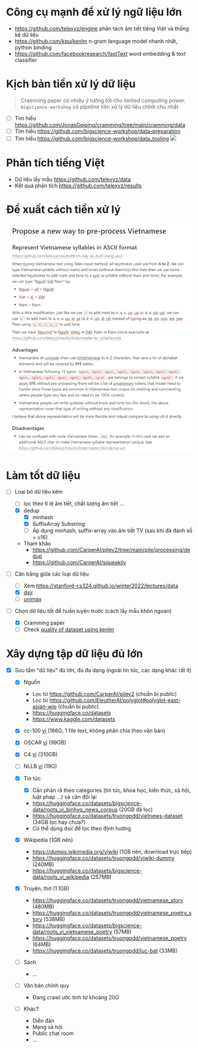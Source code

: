 # Công cụ mạnh để xử lý ngữ liệu lớn
- https://github.com/telexyz/engine phân tách âm tiết tiếng Việt và thống kê dữ liệu
- https://github.com/kpu/kenlm n-gram language model nhanh nhất, python binding
- https://github.com/facebookresearch/fastText word embedding & text classifier

# Kịch bản tiền xử lý dữ liệu
> Cramming paper có nhiều ý tưởng tốt cho limited computing power. `bigscience-workshop` có pipeline tiền xử lý dữ liệu chỉnh chu nhất. 

- [ ] Tìm hiểu https://github.com/JonasGeiping/cramming/tree/main/cramming/data
- [ ] Tìm hiểu https://github.com/bigscience-workshop/data-preparation
- [ ] Tìm hiểu https://github.com/bigscience-workshop/data_tooling
![](https://raw.githubusercontent.com/bigscience-workshop/data-preparation/main/roots_pipeline.png)

# Phân tích tiếng Việt
- Dữ liệu lấy mẫu https://github.com/telexyz/data
- Kết quả phân tích https://github.com/telexyz/results

# Đề xuất cách tiền xử lý
![](docs/files/vi-pre-processing.png)

# Làm tốt dữ liệu
  - [ ] Loại bỏ dữ liệu kém
    - [ ] lọc theo tỉ lệ âm tiết, chất lượng âm tiết ...
    - [x] dedup
      - [x] minhash
      - [x] SuffixArray Substring
      - [ ] Áp dụng minhash, suffix-array vào âm tiết TV (sau khi đã đánh số = u16)
    - Tham khảo
      - https://github.com/CarperAI/pilev2/tree/main/pile/processing/dedup
      - https://github.com/CarperAI/squeakily

  - [ ] Cân bằng giữa các loại dữ liệu
    - [ ] Xem https://stanford-cs324.github.io/winter2022/lectures/data
    - [x] [dsir](https://github.com/p-lambda/dsir)
    - [ ] [unimax](./docs/unimax.md)

  - [ ] Chọn dữ liệu tốt để huấn luyện trước (cách lấy mẫu khôn ngoan)
    - [x] Cramming paper
    - [ ] Check [quality of dataset using kenlm](https://github.com/huggingface/olm-datasets/blob/main/pipeline_scripts/common_crawl/apply_bigscience_filters.py)

# Xây dựng tập dữ liệu đủ lớn

- [x] Sưu tầm "dữ liệu" đủ lớn, đủ đa dạng (ngoài tin tức, các dạng khác rất ít)
  - [x] Nguồn
    - Lọc từ https://github.com/CarperAI/pilev2 (chuẩn bị public)
    - Lọc từ https://github.com/EleutherAI/polyglot#polyglot-east-asian-wip (chuẩn bị public)
    - https://huggingface.co/datasets
    - https://www.kaggle.com/datasets

  - [x] cc-100 [vi](https://data.statmt.org/cc-100/vi.txt.xz) (166G, 1 file text, không phân chia theo văn bản)
  - [x] OSCAR [vi](https://huggingface.co/datasets/oscar-corpus/OSCAR-2201/tree/main/compressed/vi_meta) (99GB)
  - [x] C4 [vi](https://huggingface.co/datasets/allenai/c4/tree/main/multilingual) (310GB)
  - [ ] NLLB [vi](https://huggingface.co/datasets/allenai/nllb) (19G)

  - [x] Tin tức
    - [x] Cần phân rã theo categories (tin tức, khoa học, kiến thức, xã hội, luật pháp ...) và cân đối lại
    - https://huggingface.co/datasets/bigscience-data/roots_vi_binhvq_news_corpus (20GB đã lọc)
    - https://huggingface.co/datasets/truongpdd/vietnews-dataset (34GB lọc hay chưa?)
    - Có thể dùng dsir để lọc theo định hướng

  - [x] Wikipedia (1GB nén)
    - https://dumps.wikimedia.org/viwiki (1GB nén, download trực tiếp)
    - https://huggingface.co/datasets/truongpdd/viwiki-dummy (240MB)
    - https://huggingface.co/datasets/bigscience-data/roots_vi_wikipedia (257MB)

  - [x] Truyện, thơ (1.1GB)
    - https://huggingface.co/datasets/truongpdd/vietnamese_story (480MB)
    - https://huggingface.co/datasets/truongpdd/vietnamese_poetry_story (538MB)
    - https://huggingface.co/datasets/bigscience-data/roots_vi_vietnamese_poetry (57MB)
    - https://huggingface.co/datasets/truongpdd/vietnamese_poetry (64MB)
    - https://huggingface.co/datasets/truongpdd/luc-bat (33MB)

  - [ ] Sách
    - ...

  - [ ] Văn bản chính quy
    - Đang crawl ước tính từ khoảng 20G

  - [ ] Khác?
    - Diễn đàn
    - Mạng xã hội
    - Public chat room
    - ...
